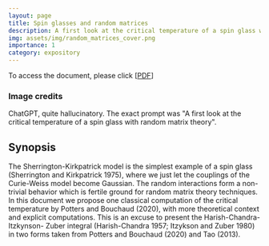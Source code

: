 ```yaml
---
layout: page
title: Spin glasses and random matrices
description: A first look at the critical temperature of a spin glass with random matrix theory, April 2025
img: assets/img/random_matrices_cover.png
importance: 1
category: expository
---
```

To access the document, please click \[[PDF](http://simonegiancola09.github.io/assets/pdf/random_matrices_project.pdf)\]
<br/>
### Image credits
ChatGPT, quite hallucinatory. The exact prompt was "A first look at the critical temperature of a spin glass with random matrix theory". 
## Synopsis

The Sherrington-Kirkpatrick model is the simplest example of a spin glass (Sherrington and Kirkpatrick 1975), where we just let the couplings of the Curie-Weiss model become Gaussian. The random interactions form a non-trivial behavior which is fertile ground for random matrix theory techniques. In this document we propose one classical computation of the critical temperature by Potters and Bouchaud (2020), with more theoretical context and explicit computations. This is an excuse to present the Harish-Chandra-Itzkynson- Zuber integral (Harish-Chandra 1957; Itzykson and Zuber 1980) in two forms taken from Potters and Bouchaud (2020) and Tao (2013).
